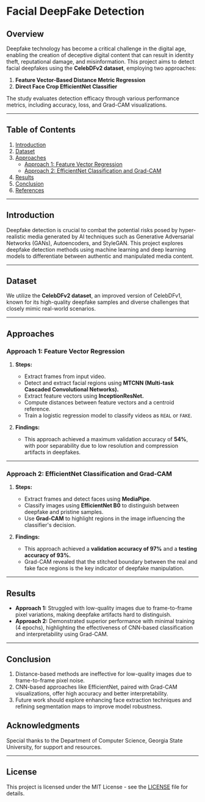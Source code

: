# Facial DeepFake Detection

## Overview
Deepfake technology has become a critical challenge in the digital age, enabling the creation of deceptive digital content that can result in identity theft, reputational damage, and misinformation. This project aims to detect facial deepfakes using the **CelebDFv2 dataset**, employing two approaches:

1. **Feature Vector-Based Distance Metric Regression**
2. **Direct Face Crop EfficientNet Classifier**

The study evaluates detection efficacy through various performance metrics, including accuracy, loss, and Grad-CAM visualizations.

---

## Table of Contents

1. [Introduction](#introduction)
2. [Dataset](#dataset)
3. [Approaches](#approaches)
    - [Approach 1: Feature Vector Regression](#approach-1-feature-vector-regression)
    - [Approach 2: EfficientNet Classification and Grad-CAM](#approach-2-efficientnet-classification-and-grad-cam)
4. [Results](#results)
5. [Conclusion](#conclusion)
6. [References](#references)

---

## Introduction

Deepfake detection is crucial to combat the potential risks posed by hyper-realistic media generated by AI techniques such as Generative Adversarial Networks (GANs), Autoencoders, and StyleGAN. This project explores deepfake detection methods using machine learning and deep learning models to differentiate between authentic and manipulated media content.

---

## Dataset

We utilize the **CelebDFv2 dataset**, an improved version of CelebDFv1, known for its high-quality deepfake samples and diverse challenges that closely mimic real-world scenarios.

---

## Approaches

### Approach 1: Feature Vector Regression

1. **Steps:**
    - Extract frames from input video.
    - Detect and extract facial regions using **MTCNN (Multi-task Cascaded Convolutional Networks).**
    - Extract feature vectors using **InceptionResNet.**
    - Compute distances between feature vectors and a centroid reference.
    - Train a logistic regression model to classify videos as `REAL` or `FAKE`.

2. **Findings:**
    - This approach achieved a maximum validation accuracy of **54%**, with poor separability due to low resolution and compression artifacts in deepfakes.

---

### Approach 2: EfficientNet Classification and Grad-CAM

1. **Steps:**
    - Extract frames and detect faces using **MediaPipe**.
    - Classify images using **EfficientNet B0** to distinguish between deepfake and pristine samples.
    - Use **Grad-CAM** to highlight regions in the image influencing the classifier's decision.

2. **Findings:**
    - This approach achieved a **validation accuracy of 97%** and a **testing accuracy of 93%.**
    - Grad-CAM revealed that the stitched boundary between the real and fake face regions is the key indicator of deepfake manipulation.

---

## Results

- **Approach 1:** Struggled with low-quality images due to frame-to-frame pixel variations, making deepfake artifacts hard to distinguish.
- **Approach 2:** Demonstrated superior performance with minimal training (4 epochs), highlighting the effectiveness of CNN-based classification and interpretability using Grad-CAM.

---

## Conclusion

1. Distance-based methods are ineffective for low-quality images due to frame-to-frame pixel noise.
2. CNN-based approaches like EfficientNet, paired with Grad-CAM visualizations, offer high accuracy and better interpretability.
3. Future work should explore enhancing face extraction techniques and refining segmentation maps to improve model robustness.


## Acknowledgments
Special thanks to the Department of Computer Science, Georgia State University, for support and resources.

---

## License
This project is licensed under the MIT License - see the [LICENSE](LICENSE) file for details.


